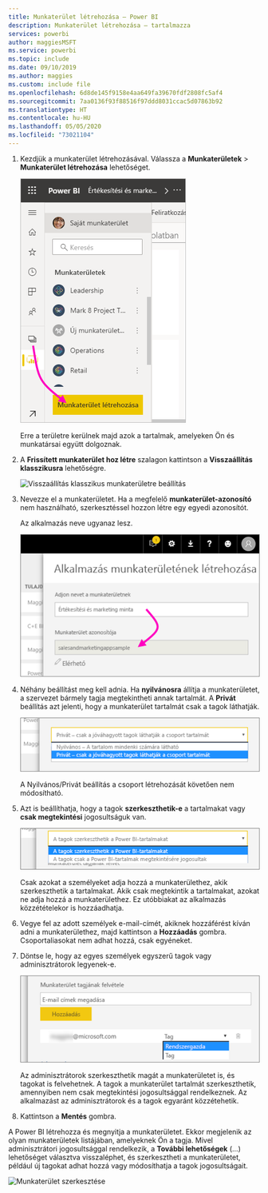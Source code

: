 ```yaml
---
title: Munkaterület létrehozása – Power BI
description: Munkaterület létrehozása – tartalmazza
services: powerbi
author: maggiesMSFT
ms.service: powerbi
ms.topic: include
ms.date: 09/10/2019
ms.author: maggies
ms.custom: include file
ms.openlocfilehash: 6d8de145f9158e4aa649fa39670fdf2808fc5af4
ms.sourcegitcommit: 7aa0136f93f88516f97ddd8031ccac5d07863b92
ms.translationtype: HT
ms.contentlocale: hu-HU
ms.lasthandoff: 05/05/2020
ms.locfileid: "73021104"
---
```

1. Kezdjük a munkaterület létrehozásával. Válassza a **Munkaterületek** > **Munkaterület létrehozása** lehetőséget. 
   
     ![Munkaterület létrehozása](media/powerbi-service-create-app-workspace/power-bi-workspace-create.png)
   
    Erre a területre kerülnek majd azok a tartalmak, amelyeken Ön és munkatársai együtt dolgoznak.

2. A **Frissített munkaterület hoz létre** szalagon kattintson a **Visszaállítás klasszikusra** lehetőségre. 

    ![Visszaállítás klasszikus munkaterületre beállítás](media/powerbi-service-create-app-workspace/power-bi-revert-classic-workspace.png)

3. Nevezze el a munkaterületet. Ha a megfelelő **munkaterület-azonosító** nem használható, szerkesztéssel hozzon létre egy egyedi azonosítót.
   
     Az alkalmazás neve ugyanaz lesz.
   
     ![A munkaterület elnevezése](media/powerbi-service-create-app-workspace/power-bi-apps-create-workspace-name.png)

3. Néhány beállítást meg kell adnia. Ha **nyilvánosra** állítja a munkaterületet, a szervezet bármely tagja megtekintheti annak tartalmát. A **Privát** beállítás azt jelenti, hogy a munkaterület tartalmát csak a tagok láthatják.
   
     ![Nyilvános vagy Privát beállítás](media/powerbi-service-create-app-workspace/power-bi-apps-create-workspace-private-public.png)
   
    A Nyilvános/Privát beállítás a csoport létrehozását követően nem módosítható.

4. Azt is beállíthatja, hogy a tagok **szerkeszthetik-e** a tartalmakat vagy **csak megtekintési** jogosultságuk van.
   
     ![Szerkesztési vagy csak megtekintési jogosultság beállítása](media/powerbi-service-create-app-workspace/power-bi-apps-create-workspace-members-edit.png)
   
     Csak azokat a személyeket adja hozzá a munkaterülethez, akik szerkeszthetik a tartalmakat. Akik csak megtekintik a tartalmakat, azokat ne adja hozzá a munkaterülethez. Ez utóbbiakat az alkalmazás közzétételekor is hozzáadhatja.

5. Vegye fel az adott személyek e-mail-címét, akiknek hozzáférést kíván adni a munkaterülethez, majd kattintson a **Hozzáadás** gombra. Csoportaliasokat nem adhat hozzá, csak egyéneket.

6. Döntse le, hogy az egyes személyek egyszerű tagok vagy adminisztrátorok legyenek-e.
   
     ![Tag vagy adminisztrátor beállítása](media/powerbi-service-create-app-workspace/power-bi-apps-create-workspace-admin.png)
   
    Az adminisztrátorok szerkeszthetik magát a munkaterületet is, és tagokat is felvehetnek. A tagok a munkaterület tartalmát szerkeszthetik, amennyiben nem csak megtekintési jogosultsággal rendelkeznek. Az alkalmazást az adminisztrátorok és a tagok egyaránt közzétehetik.

7. Kattintson a **Mentés** gombra.

A Power BI létrehozza és megnyitja a munkaterületet. Ekkor megjelenik az olyan munkaterületek listájában, amelyeknek Ön a tagja. Mivel adminisztrátori jogosultsággal rendelkezik, a **További lehetőségek** (...) lehetőséget választva visszaléphet, és szerkesztheti a munkaterületet, például új tagokat adhat hozzá vagy módosíthatja a tagok jogosultságait.

![Munkaterület szerkesztése](media/powerbi-service-create-app-workspace/power-bi-workspace-old-settings.png)

